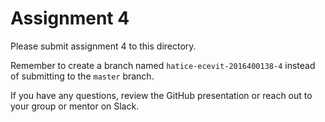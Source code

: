 # Assignment 4

Please submit assignment 4 to this directory.

Remember to create a branch named `hatice-ecevit-2016400138-4` 
instead of submitting to the `master` branch.

If you have any questions, review the GitHub presentation or reach
out to your group or mentor on Slack.
